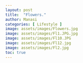 ```yaml
---
layout: post
title:  "Flowers."
author: Manasi
categories: [ Lifestyle ]
image: assets/images/Flowers.jpg
image: assets/images/Fl1.JPG.jpg
image: assets/images/Fl10.JPG
image: assets/images/Fl12.jpg
image: assets/images/Fl2.jpg
toc: true
---
```

